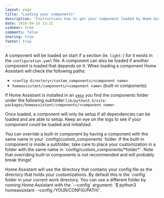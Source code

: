 ```yaml
---
layout: page
title: "Loading your components"
description: "Instructions how to get your component loaded by Home Assistant."
date: 2016-04-16 13:32
sidebar: true
comments: false
sharing: true
footer: true
---
```


A component will be loaded on start if a section (ie. `light:`) for it exists in the `configuration.yaml` file. A component can also be loaded if another component is loaded that depends on it. When loading a component Home Assistant will check the following paths:

 * `<config directory>/custom_components/<component name>`
 * `homeassistant/components/<component name>` (built-in components)
    
If Home Assistant is installed in an [`venv`](/docs/installation/virtualenv/) you find the components folder under the following subfolder:`lib/python3.5/site-packages/homeassistant/components/<component name>`

Once loaded, a component will only be setup if all dependencies can be loaded and are able to setup. Keep an eye on the logs to see if your component could be loaded and initialized.

<p class='note warning'>
You can override a built-in component by having a component with the same name in your `config/custom_components` folder. If the built-in component is inside a subfolder, take care to place your customization in a folder with the same name in `config/custom_components/*folder*`. Note that overriding built-in components is not recommended and will probably break things!
</p>

<p class='note'>
Home Assistant will use the directory that contains your config file as the directory that holds your customizations. By default this is the `config` folder in your current work directory. You can use a different folder by running Home Assistant with the `--config` argument: `$ python3 homeassistant --config /YOUR/CONFIG/PATH/`.
</p>
